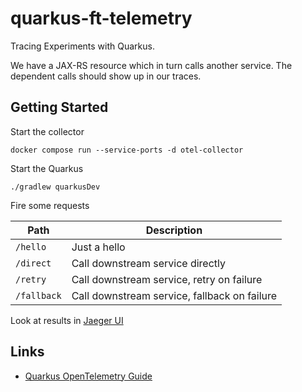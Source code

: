 # quarkus-ft-telemetry

Tracing Experiments with Quarkus.

We have a JAX-RS resource which in turn calls another service.
The dependent calls should show up in our traces.

## Getting Started

Start the collector

```shell
docker compose run --service-ports -d otel-collector
```

Start the Quarkus

```shell
./gradlew quarkusDev
```

Fire some requests

Path | Description
---- | -----------
`/hello` | Just a hello
`/direct` | Call downstream service directly
`/retry` | Call downstream service, retry on failure
`/fallback` | Call downstream service, fallback on failure

Look at results in [Jaeger UI](http://localhost:16686)

## Links

- [Quarkus OpenTelemetry Guide](https://quarkus.io/guides/opentelemetry)
